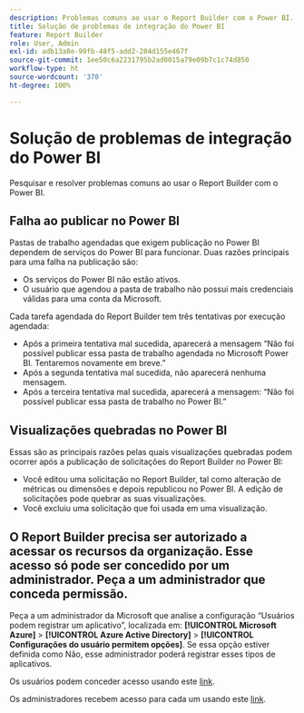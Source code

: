 ```yaml
---
description: Problemas comuns ao usar o Report Builder com o Power BI.
title: Solução de problemas de integração do Power BI
feature: Report Builder
role: User, Admin
exl-id: adb13a0e-99fb-48f5-add2-204d155e467f
source-git-commit: 1ee50c6a2231795b2ad0015a79e09b7c1c74d850
workflow-type: ht
source-wordcount: '370'
ht-degree: 100%

---
```


# Solução de problemas de integração do Power BI

Pesquisar e resolver problemas comuns ao usar o Report Builder com o Power BI.

## Falha ao publicar no Power BI

Pastas de trabalho agendadas que exigem publicação no Power BI dependem de serviços do Power BI para funcionar. Duas razões principais para uma falha na publicação são:

* Os serviços do Power BI não estão ativos.
* O usuário que agendou a pasta de trabalho não possui mais credenciais válidas para uma conta da Microsoft.

Cada tarefa agendada do Report Builder tem três tentativas por execução agendada:

* Após a primeira tentativa mal sucedida, aparecerá a mensagem “Não foi possível publicar essa pasta de trabalho agendada no Microsoft Power BI. Tentaremos novamente em breve.”
* Após a segunda tentativa mal sucedida, não aparecerá nenhuma mensagem.
* Após a terceira tentativa mal sucedida, aparecerá a mensagem: “Não foi possível publicar essa pasta de trabalho no Power BI.”

## Visualizações quebradas no Power BI

Essas são as principais razões pelas quais visualizações quebradas podem ocorrer após a publicação de solicitações do Report Builder no Power BI:

* Você editou uma solicitação no Report Builder, tal como alteração de métricas ou dimensões e depois republicou no Power BI. A edição de solicitações pode quebrar as suas visualizações.
* Você excluiu uma solicitação que foi usada em uma visualização.

## O Report Builder precisa ser autorizado a acessar os recursos da organização. Esse acesso só pode ser concedido por um administrador. Peça a um administrador que conceda permissão.

Peça a um administrador da Microsoft que analise a configuração “Usuários podem registrar um aplicativo”, localizada em: **[!UICONTROL Microsoft Azure]** > **[!UICONTROL Azure Active Directory]** > **[!UICONTROL Configurações do usuário permitem opções]**. Se essa opção estiver definida como Não, esse administrador poderá registrar esses tipos de aplicativos.

Os usuários podem conceder acesso usando este [link](https://login.microsoftonline.com/common/oauth2/authorize?response_type=code&amp;prompt=logint&amp;client_id=8d84f6d8-29a4-4484-a670-589b32400278&amp;redirect_uri=https%3a%2f%2fmy.omniture.com%2fsc15%2farb%2flogin.html&amp;resource=https%3a%2f%2fanalysis.windows.net%2fpowerbi%2fapi&amp;locale=en_US).

Os administradores recebem acesso para cada um usando este [link](https://login.microsoftonline.com/common/oauth2/authorize?response_type=code&amp;prompt=admin_consent&amp;client_id=8d84f6d8-29a4-4484-a670-589b32400278&amp;redirect_uri=https%3a%2f%2fmy.omniture.com%2fsc15%2farb%2flogin.html&amp;resource=https%3a%2f%2fanalysis.windows.net%2fpowerbi%2fapi&amp;locale=en_US).
